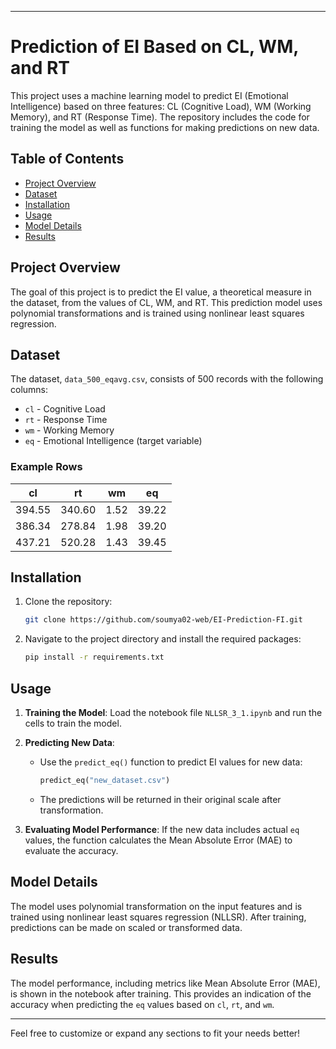 
---

# Prediction of EI Based on CL, WM, and RT

This project uses a machine learning model to predict EI (Emotional Intelligence) based on three features: CL (Cognitive Load), WM (Working Memory), and RT (Response Time). The repository includes the code for training the model as well as functions for making predictions on new data.

## Table of Contents
- [Project Overview](#project-overview)
- [Dataset](#dataset)
- [Installation](#installation)
- [Usage](#usage)
- [Model Details](#model-details)
- [Results](#results)

## Project Overview
The goal of this project is to predict the EI value, a theoretical measure in the dataset, from the values of CL, WM, and RT. This prediction model uses polynomial transformations and is trained using nonlinear least squares regression.

## Dataset
The dataset, `data_500_eqavg.csv`, consists of 500 records with the following columns:
- `cl` - Cognitive Load
- `rt` - Response Time
- `wm` - Working Memory
- `eq` - Emotional Intelligence (target variable)

### Example Rows
| cl       | rt       | wm       | eq      |
|----------|----------|----------|---------|
| 394.55   | 340.60   | 1.52     | 39.22   |
| 386.34   | 278.84   | 1.98     | 39.20   |
| 437.21   | 520.28   | 1.43     | 39.45   |

## Installation
1. Clone the repository:
   ```bash
   git clone https://github.com/soumya02-web/EI-Prediction-FI.git
   ```
2. Navigate to the project directory and install the required packages:
   ```bash
   pip install -r requirements.txt
   ```

## Usage
1. **Training the Model**: Load the notebook file `NLLSR_3_1.ipynb` and run the cells to train the model.
2. **Predicting New Data**:
   - Use the `predict_eq()` function to predict EI values for new data:
     ```python
     predict_eq("new_dataset.csv")
     ```
   - The predictions will be returned in their original scale after transformation.

3. **Evaluating Model Performance**:
   If the new data includes actual `eq` values, the function calculates the Mean Absolute Error (MAE) to evaluate the accuracy.

## Model Details
The model uses polynomial transformation on the input features and is trained using nonlinear least squares regression (NLLSR). After training, predictions can be made on scaled or transformed data.

## Results
The model performance, including metrics like Mean Absolute Error (MAE), is shown in the notebook after training. This provides an indication of the accuracy when predicting the `eq` values based on `cl`, `rt`, and `wm`.

---

Feel free to customize or expand any sections to fit your needs better!
